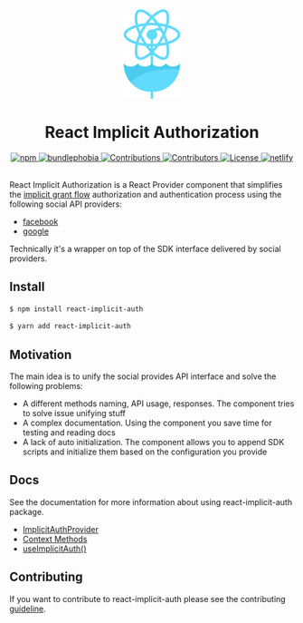 <div align="center">
  <a href="https://webman.pro">
    <img alt="react-implicit-auth" src="/logo.svg" width="100px"  />
  </a>
  <h1 align="center">React Implicit Authorization</h1>
  <a href="https://www.npmjs.org/package/react-implicit-auth">
    <img src="https://img.shields.io/npm/v/react-implicit-auth.svg" alt="npm">
  </a>
  <a href="https://bundlephobia.com/result?p=react-implicit-auth">
    <img src="https://img.shields.io/bundlephobia/min/react-implicit-auth?color=green" alt="bundlephobia">
  </a>
  <a href="https://github.com/wwwebman/react-implicit-auth/blob/master/CONTRIBUTING.md">
    <img src="https://img.shields.io/badge/contributions-welcome-brightgreen.svg?color=green" alt="Contributions">
  </a>
  <a href="https://github.com/wwwebman/react-implicit-auth/blob/master/CONTRIBUTING.md">
    <img src="https://img.shields.io/github/contributors/wwwebman/react-implicit-auth" alt="Contributors">
  </a>
  <a href="https://github.com/wwwebman/react-implicit-auth/blob/master/LICENSE">
    <img src="https://img.shields.io/github/license/mashape/apistatus" alt="License">
  </a>
  <a href="https://app.netlify.com/sites/react-implicit-auth/deploys">
    <img src="https://api.netlify.com/api/v1/badges/5ab989fd-4735-4f4c-a1be-7616fb1dc7ff/deploy-status" alt="netlify">
  </a>
</div>
<br />

React Implicit Authorization is a React Provider component that simplifies the [implicit grant flow](https://oauth.net/2/grant-types/implicit/#:~:text=The%20Implicit%20flow%20was%20a,extra%20authorization%20code%20exchange%20step.)
authorization and authentication process using the following social API providers:

- [facebook](https://developers.facebook.com/docs/javascript)
- [google](https://github.com/google/google-api-javascript-client)

Technically it's a wrapper on top of the SDK interface delivered by social providers.

## Install

```sh
$ npm install react-implicit-auth
```

```sh
$ yarn add react-implicit-auth
```

## Motivation

The main idea is to unify the social provides API interface and solve the following problems:

- A different methods naming, API usage, responses.
  The component tries to solve issue unifying stuff
- A complex documentation.
  Using the component you save time for testing and reading docs
- A lack of auto initialization.
  The component allows you to append SDK scripts and initialize them based on the configuration you provide

## Docs

See the documentation for more information about using react-implicit-auth package.

- [ImplicitAuthProvider](https://react-implicit-auth.webman.pro/#implicitauthprovider)
- [Context Methods](https://react-implicit-auth.webman.pro/#methods)
- [useImplicitAuth()](https://react-implicit-auth.webman.pro/#useimplicitauth)

## Contributing

If you want to contribute to react-implicit-auth please see the contributing [guideline](https://github.com/wwwebman/react-implicit-auth/blob/master/CONTRIBUTING.md).
